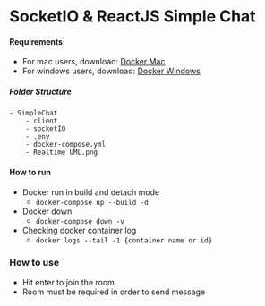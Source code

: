 # SocketIO & ReactJS Simple Chat

#### Requirements:

- For mac users, download: [Docker Mac](https://docs.docker.com/docker-for-mac/install/)
- For windows users, download: [Docker Windows](https://docs.docker.com/desktop/windows/install/)

##### Folder Structure

    - SimpleChat
	    - client
	    - socketIO
	    - .env
	    - docker-compose.yml
	    - Realtime UML.png

#### How to run

 - Docker run in build and detach mode
	 - `docker-compose up --build -d`
 - Docker down
	 - `docker-compose down -v`
- Checking docker container log
	- `docker logs --tail -1 {container name or id}`
### How to use
 - Hit enter to join the room
 - Room must be required in order to send message
